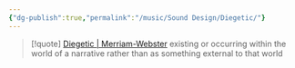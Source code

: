 ```yaml
---
{"dg-publish":true,"permalink":"/music/Sound Design/Diegetic/"}
---
```




> [!quote] [Diegetic | Merriam-Webster](https://www.merriam-webster.com/dictionary/diegetic)
> existing or occurring within the world of a narrative rather than as something external to that world

